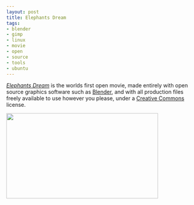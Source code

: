 ```yaml
--- 
layout: post
title: Elephants Dream
tags: 
- blender
- gimp
- linux
- movie
- open
- source
- tools
- ubuntu
---
```

<a title="Elephants Dream" href="http://www.elephantsdream.org/" target="_blank"><em>Elephants Dream</em></a> is the worlds first open movie,  			made entirely with open source graphics software such as <a href="http://www.blender.org/">Blender</a>,  			and with all production files freely available to use however  			you please, under a <a href="http://www.creativecommons.org/">Creative Commons</a> license.

<a class="image" href="{{ site.url }}/images/2008/04/s5_both.jpg"><img class="alignnone size-medium wp-image-170" src="{{ site.url }}/images/2008/04/s5_both.jpg?w=400" alt="" width="400" height="225" /></a>

